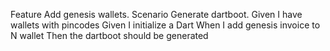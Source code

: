 Feature Add genesis wallets.
Scenario Generate dartboot.
Given I have wallets with pincodes
Given I initialize a Dart
When I add genesis invoice to N wallet
Then the dartboot should be generated
